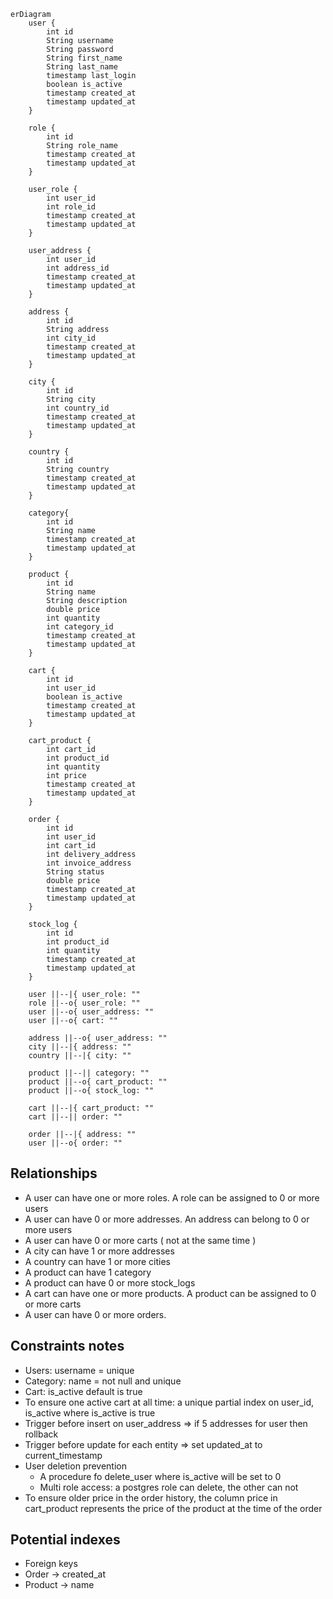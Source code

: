 ```mermaid
erDiagram
    user {
        int id
        String username
        String password
        String first_name
        String last_name
        timestamp last_login
        boolean is_active
        timestamp created_at
        timestamp updated_at
    }

    role {
        int id
        String role_name
        timestamp created_at
        timestamp updated_at
    }

    user_role {
        int user_id
        int role_id
        timestamp created_at
        timestamp updated_at
    }

    user_address {
        int user_id
        int address_id
        timestamp created_at
        timestamp updated_at
    }

    address {
        int id
        String address
        int city_id
        timestamp created_at
        timestamp updated_at
    }

    city {
        int id
        String city
        int country_id
        timestamp created_at
        timestamp updated_at
    }

    country {
        int id
        String country
        timestamp created_at
        timestamp updated_at
    }

    category{
        int id
        String name
        timestamp created_at
        timestamp updated_at
    }

    product {
        int id
        String name
        String description
        double price
        int quantity
        int category_id
        timestamp created_at
        timestamp updated_at
    }
    
    cart {
        int id
        int user_id
        boolean is_active
        timestamp created_at
        timestamp updated_at
    }

    cart_product {
        int cart_id
        int product_id
        int quantity
        int price
        timestamp created_at
        timestamp updated_at
    }

    order {
        int id
        int user_id
        int cart_id
        int delivery_address
        int invoice_address
        String status
        double price
        timestamp created_at
        timestamp updated_at
    }
    
    stock_log {
        int id
        int product_id
        int quantity
        timestamp created_at
        timestamp updated_at
    }

    user ||--|{ user_role: ""
    role ||--o{ user_role: ""
    user ||--o{ user_address: ""
    user ||--o{ cart: ""

    address ||--o{ user_address: ""
    city ||--|{ address: ""
    country ||--|{ city: ""

    product ||--|| category: ""
    product ||--o{ cart_product: ""
    product ||--o{ stock_log: ""
    
    cart ||--|{ cart_product: ""
    cart ||--|| order: ""

    order ||--|{ address: ""
    user ||--o{ order: ""
```
## Relationships
- A user can have one or more roles. A role can be assigned to 0 or more users
- A user can have 0 or more addresses. An address can belong to 0 or more users
- A user can have 0 or more carts ( not at the same time )
- A city can have 1 or more addresses
- A country can have 1 or more cities
- A product can have 1 category
- A product can have 0 or more stock_logs 
- A cart can have one or more products. A product can be assigned to 0 or more carts
- A user can have 0 or more orders.

## Constraints notes
- Users: username = unique
- Category: name = not null and unique
- Cart: is_active default is true
- To ensure one active cart at all time: a unique partial index on user_id, is_active where is_active is true
- Trigger before insert on user_address => if 5 addresses for user then rollback 
- Trigger before update for each entity => set updated_at to current_timestamp
- User deletion prevention
  - A procedure fo delete_user where is_active will be set to 0
  - Multi role access: a postgres role can delete, the other can not
- To ensure older price in the order history, the column price in cart_product represents the price of the product at the time of the order

## Potential indexes
- Foreign keys
- Order -> created_at
- Product -> name